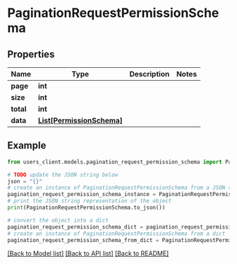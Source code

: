 # PaginationRequestPermissionSchema


## Properties

Name | Type | Description | Notes
------------ | ------------- | ------------- | -------------
**page** | **int** |  | 
**size** | **int** |  | 
**total** | **int** |  | 
**data** | [**List[PermissionSchema]**](PermissionSchema.md) |  | 

## Example

```python
from users_client.models.pagination_request_permission_schema import PaginationRequestPermissionSchema

# TODO update the JSON string below
json = "{}"
# create an instance of PaginationRequestPermissionSchema from a JSON string
pagination_request_permission_schema_instance = PaginationRequestPermissionSchema.from_json(json)
# print the JSON string representation of the object
print(PaginationRequestPermissionSchema.to_json())

# convert the object into a dict
pagination_request_permission_schema_dict = pagination_request_permission_schema_instance.to_dict()
# create an instance of PaginationRequestPermissionSchema from a dict
pagination_request_permission_schema_from_dict = PaginationRequestPermissionSchema.from_dict(pagination_request_permission_schema_dict)
```
[[Back to Model list]](../README.md#documentation-for-models) [[Back to API list]](../README.md#documentation-for-api-endpoints) [[Back to README]](../README.md)


